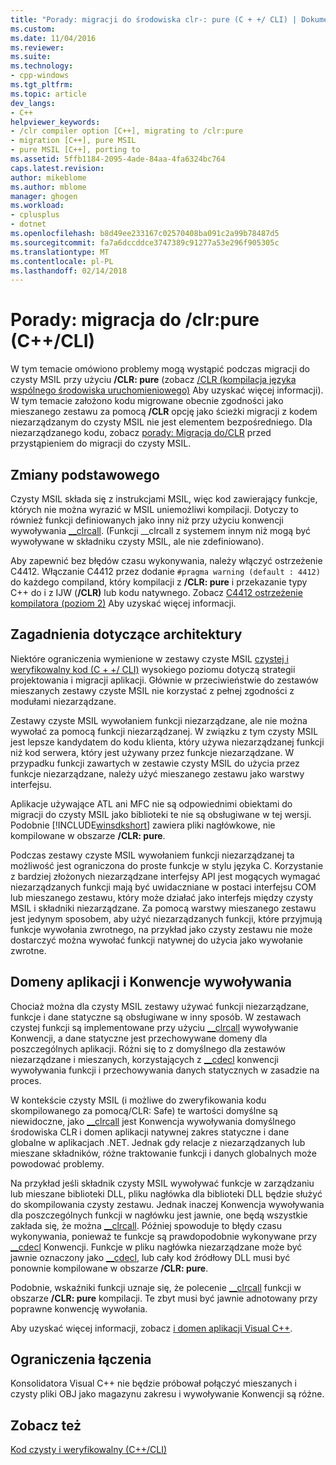 ```yaml
---
title: "Porady: migracji do środowiska clr-: pure (C + +/ CLI) | Dokumentacja firmy Microsoft"
ms.custom: 
ms.date: 11/04/2016
ms.reviewer: 
ms.suite: 
ms.technology:
- cpp-windows
ms.tgt_pltfrm: 
ms.topic: article
dev_langs:
- C++
helpviewer_keywords:
- /clr compiler option [C++], migrating to /clr:pure
- migration [C++], pure MSIL
- pure MSIL [C++], porting to
ms.assetid: 5ffb1184-2095-4ade-84aa-4fa6324bc764
caps.latest.revision: 
author: mikeblome
ms.author: mblome
manager: ghogen
ms.workload:
- cplusplus
- dotnet
ms.openlocfilehash: b8d49ee233167c02570408ba091c2a99b78487d5
ms.sourcegitcommit: fa7a6dccddce3747389c91277a53e296f905305c
ms.translationtype: MT
ms.contentlocale: pl-PL
ms.lasthandoff: 02/14/2018
---
```

# <a name="how-to-migrate-to-clrpure-ccli"></a>Porady: migracja do /clr:pure (C++/CLI)
W tym temacie omówiono problemy mogą wystąpić podczas migracji do czysty MSIL przy użyciu **/CLR: pure** (zobacz [/CLR (kompilacja języka wspólnego środowiska uruchomieniowego)](../build/reference/clr-common-language-runtime-compilation.md) Aby uzyskać więcej informacji). W tym temacie założono kodu migrowane obecnie zgodności jako mieszanego zestawu za pomocą **/CLR** opcję jako ścieżki migracji z kodem niezarządzanym do czysty MSIL nie jest elementem bezpośredniego. Dla niezarządzanego kodu, zobacz [porady: Migracja do/CLR](../dotnet/how-to-migrate-to-clr.md) przed przystąpieniem do migracji do czysty MSIL.  
  
## <a name="basic-changes"></a>Zmiany podstawowego  
 Czysty MSIL składa się z instrukcjami MSIL, więc kod zawierający funkcje, których nie można wyrazić w MSIL uniemożliwi kompilacji. Dotyczy to również funkcji definiowanych jako inny niż przy użyciu konwencji wywoływania [__clrcall](../cpp/clrcall.md). (Funkcji __clrcall z systemem innym niż mogą być wywoływane w składniku czysty MSIL, ale nie zdefiniowano).  
  
 Aby zapewnić bez błędów czasu wykonywania, należy włączyć ostrzeżenie C4412. Włączanie C4412 przez dodanie `#pragma warning (default : 4412)` do każdego compiland, który kompilacji z **/CLR: pure** i przekazanie typy C++ do i z IJW (**/CLR)** lub kodu natywnego. Zobacz [C4412 ostrzeżenie kompilatora (poziom 2)](../error-messages/compiler-warnings/compiler-warning-level-2-c4412.md) Aby uzyskać więcej informacji.  
  
## <a name="architectural-considerations"></a>Zagadnienia dotyczące architektury  
 Niektóre ograniczenia wymienione w zestawy czyste MSIL [czystej i weryfikowalny kod (C + +/ CLI)](../dotnet/pure-and-verifiable-code-cpp-cli.md) wysokiego poziomu dotyczą strategii projektowania i migracji aplikacji. Głównie w przeciwieństwie do zestawów mieszanych zestawy czyste MSIL nie korzystać z pełnej zgodności z modułami niezarządzane.  
  
 Zestawy czyste MSIL wywołaniem funkcji niezarządzane, ale nie można wywołać za pomocą funkcji niezarządzanej. W związku z tym czysty MSIL jest lepsze kandydatem do kodu klienta, który używa niezarządzanej funkcji niż kod serwera, który jest używany przez funkcje niezarządzane. W przypadku funkcji zawartych w zestawie czysty MSIL do użycia przez funkcje niezarządzane, należy użyć mieszanego zestawu jako warstwy interfejsu.  
  
 Aplikacje używające ATL ani MFC nie są odpowiednimi obiektami do migracji do czysty MSIL jako biblioteki te nie są obsługiwane w tej wersji. Podobnie [!INCLUDE[winsdkshort](../atl-mfc-shared/reference/includes/winsdkshort_md.md)] zawiera pliki nagłówkowe, nie kompilowane w obszarze **/CLR: pure**.  
  
 Podczas zestawy czyste MSIL wywołaniem funkcji niezarządzanej ta możliwość jest ograniczona do proste funkcje w stylu języka C. Korzystanie z bardziej złożonych niezarządzane interfejsy API jest mogących wymagać niezarządzanych funkcji mają być uwidaczniane w postaci interfejsu COM lub mieszanego zestawu, który może działać jako interfejs między czysty MSIL i składniki niezarządzane. Za pomocą warstwy mieszanego zestawu jest jedynym sposobem, aby użyć niezarządzanych funkcji, które przyjmują funkcje wywołania zwrotnego, na przykład jako czysty zestawu nie może dostarczyć można wywołać funkcji natywnej do użycia jako wywołanie zwrotne.  
  
## <a name="application-domains-and-calling-conventions"></a>Domeny aplikacji i Konwencje wywoływania  
 Chociaż można dla czysty MSIL zestawy używać funkcji niezarządzane, funkcje i dane statyczne są obsługiwane w inny sposób. W zestawach czystej funkcji są implementowane przy użyciu [__clrcall](../cpp/clrcall.md) wywoływanie Konwencji, a dane statyczne jest przechowywane domeny dla poszczególnych aplikacji. Różni się to z domyślnego dla zestawów niezarządzane i mieszanych, korzystających z [__cdecl](../cpp/cdecl.md) konwencji wywoływania funkcji i przechowywania danych statycznych w zasadzie na proces.  
  
 W kontekście czysty MSIL (i możliwe do zweryfikowania kodu skompilowanego za pomocą/CLR: Safe) te wartości domyślne są niewidoczne, jako [__clrcall](../cpp/clrcall.md) jest Konwencja wywoływania domyślnego środowiska CLR i domen aplikacji natywnej zakres statyczne i dane globalne w aplikacjach .NET. Jednak gdy relacje z niezarządzanych lub mieszane składników, różne traktowanie funkcji i danych globalnych może powodować problemy.  
  
 Na przykład jeśli składnik czysty MSIL wywoływać funkcje w zarządzaniu lub mieszane biblioteki DLL, pliku nagłówka dla biblioteki DLL będzie służyć do skompilowania czysty zestawu. Jednak inaczej Konwencja wywoływania dla poszczególnych funkcji w nagłówku jest jawnie, one będą wszystkie zakłada się, że można [__clrcall](../cpp/clrcall.md). Później spowoduje to błędy czasu wykonywania, ponieważ te funkcje są prawdopodobnie wykonywane przy [__cdecl](../cpp/cdecl.md) Konwencji. Funkcje w pliku nagłówka niezarządzane może być jawnie oznaczony jako [__cdecl](../cpp/cdecl.md), lub cały kod źródłowy DLL musi być ponownie kompilowane w obszarze **/CLR: pure**.  
  
 Podobnie, wskaźniki funkcji uznaje się, że polecenie [__clrcall](../cpp/clrcall.md) funkcji w obszarze **/CLR: pure** kompilacji. Te zbyt musi być jawnie adnotowany przy poprawne konwencję wywołania.  
  
 Aby uzyskać więcej informacji, zobacz [i domen aplikacji Visual C++](../dotnet/application-domains-and-visual-cpp.md).  
  
## <a name="linking-limitations"></a>Ograniczenia łączenia  
 Konsolidatora Visual C++ nie będzie próbował połączyć mieszanych i czysty pliki OBJ jako magazynu zakresu i wywoływanie Konwencji są różne.  
  
## <a name="see-also"></a>Zobacz też  
 [Kod czysty i weryfikowalny (C++/CLI)](../dotnet/pure-and-verifiable-code-cpp-cli.md)